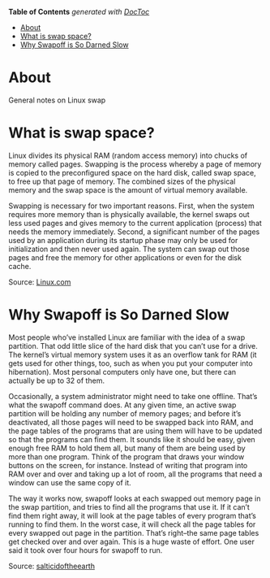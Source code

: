 <!-- START doctoc generated TOC please keep comment here to allow auto update -->
<!-- DON'T EDIT THIS SECTION, INSTEAD RE-RUN doctoc TO UPDATE -->
**Table of Contents**  *generated with [DocToc](https://github.com/thlorenz/doctoc)*

- [About](#about)
- [What is swap space?](#what-is-swap-space)
- [Why Swapoff is So Darned Slow](#why-swapoff-is-so-darned-slow)

<!-- END doctoc generated TOC please keep comment here to allow auto update -->

# About

General notes on Linux swap

# What is swap space?

Linux divides its physical RAM (random access memory) into chucks of memory called pages. Swapping is the process whereby a page of memory is copied to the preconfigured space on the hard disk, called swap space, to free up that page of memory. The combined sizes of the physical memory and the swap space is the amount of virtual memory available.

Swapping is necessary for two important reasons. First, when the system requires more memory than is physically available, the kernel swaps out less used pages and gives memory to the current application (process) that needs the memory immediately. Second, a significant number of the pages used by an application during its startup phase may only be used for initialization and then never used again. The system can swap out those pages and free the memory for other applications or even for the disk cache.

Source: [Linux.com](https://www.linux.com/news/all-about-linux-swap-space)

# Why Swapoff is So Darned Slow

Most people who’ve installed Linux are familiar with the idea of a swap partition. That odd little slice of the hard disk that you can’t use for a drive. The kernel’s virtual memory system uses it as an overflow tank for RAM (it gets used for other things, too, such as when you put your computer into hibernation). Most personal computers only have one, but there can actually be up to 32 of them.

Occasionally, a system administrator might need to take one offline. That’s what the swapoff command does. At any given time, an active swap partition will be holding any number of memory pages; and before it’s deactivated, all those pages will need to be swapped back into RAM, and the page tables of the programs that are using them will have to be updated so that the programs can find them. It sounds like it should be easy, given enough free RAM to hold them all, but many of them are being used by more than one program. Think of the program that draws your window buttons on the screen, for instance. Instead of writing that program into RAM over and over and taking up a lot of room, all the programs that need a window can use the same copy of it.

The way it works now, swapoff looks at each swapped out memory page in the swap partition, and tries to find all the programs that use it. If it can’t find them right away, it will look at the page tables of every program that’s running to find them. In the worst case, it will check all the page tables for every swapped out page in the partition. That’s right–the same page tables get checked over and over again. This is a huge waste of effort. One user said it took over four hours for swapoff to run.

Source: [salticidoftheearth](https://salticidoftheearth.com/2014/01/09/why-swapoff-is-so-darned-slow/)
